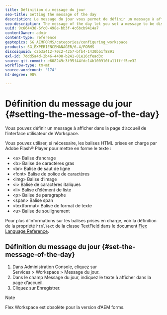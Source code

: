 ```yaml
---
title: Définition du message du jour
seo-title: Setting the message of the day
description: Le message du jour vous permet de définir un message à afficher dans la page d’accueil de l’interface utilisateur de Workspace.
seo-description: The message of the day let you set a message to be displayed on the Welcome page in the Workspace user interface.
uuid: 9c664438-6fc0-498e-bb3f-4c6bcb9414a7
contentOwner: admin
content-type: reference
geptopics: SG_AEMFORMS/categories/configuring_workspace
products: SG_EXPERIENCEMANAGER/6.4/FORMS
discoiquuid: c2b3a412-70c2-4257-bfb4-1430bb1f8891
exl-id: 7ddd5a4d-2b46-4408-b241-81e16cfead3c
source-git-commit: e608249c3f95f44fdc14b100910fa11ffff5ee32
workflow-type: tm+mt
source-wordcount: '174'
ht-degree: 98%

---
```


# Définition du message du jour {#setting-the-message-of-the-day}

Vous pouvez définir un message à afficher dans la page d’accueil de l’interface utilisateur de Workspace.

Vous pouvez utiliser, si nécessaire, les balises HTML prises en charge par Adobe Flash® Player pour mettre en forme le texte :

* &lt;a> Balise d’ancrage
* &lt;b> Balise de caractères gras
* &lt;br> Balise de saut de ligne
* &lt;font> Balise de police de caractères
* &lt;img> Balise d’image
* &lt;i> Balise de caractères italiques
* &lt;li> Balise d’élément de liste
* &lt;p> Balise de paragraphe
* &lt;span> Balise span
* &lt;textformat> Balise de format de texte
* &lt;u> Balise de soulignement

Pour plus d’informations sur les balises prises en charge, voir la définition de la propriété `htmlText` de la classe TextField dans le document [Flex Language Reference](https://flex.apache.org/).

## Définition du message du jour {#set-the-message-of-the-day}

1. Dans Administration Console, cliquez sur Services > Workspace > Message du jour.
1. Dans le champ Message du jour, indiquez le texte à afficher dans la page d’accueil.
1. Cliquez sur Enregistrer.

>[!NOTE]
>
>Flex Workspace est obsolète pour la version d’AEM forms.
